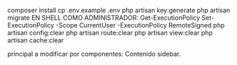 composer install
cp .env.example .env
php artisan key:generate
php artisan migrate
EN SHELL COMO ADMINISTRADOR: 
Get-ExecutionPolicy 
Set-ExecutionPolicy -Scope CurrentUser -ExecutionPolicy RemoteSigned
php artisan config:clear
php artisan route:clear 
php artisan view:clear 
php artisan cache:clear

principal a modificar por componentes: Contenido sidebar.